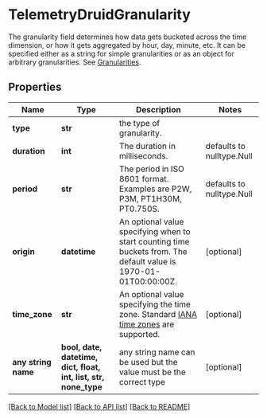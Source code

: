 # TelemetryDruidGranularity

The granularity field determines how data gets bucketed across the time dimension, or how it gets aggregated by hour, day, minute, etc. It can be specified either as a string for simple granularities or as an object for arbitrary granularities. See [Granularities](https://druid.apache.org/docs/latest/querying/granularities.html).
## Properties
Name | Type | Description | Notes
------------ | ------------- | ------------- | -------------
**type** | **str** | the type of granularity. | 
**duration** | **int** | The duration in milliseconds. | defaults to nulltype.Null
**period** | **str** | The period in ISO 8601 format. Examples are P2W, P3M, PT1H30M, PT0.750S. | defaults to nulltype.Null
**origin** | **datetime** | An optional value specifying when to start counting time buckets from. The default value is 1970-01-01T00:00:00Z. | [optional] 
**time_zone** | **str** | An optional value specifying the time zone. Standard [IANA time zones](http://joda-time.sourceforge.net/timezones.html) are supported. | [optional] 
**any string name** | **bool, date, datetime, dict, float, int, list, str, none_type** | any string name can be used but the value must be the correct type | [optional]

[[Back to Model list]](../README.md#documentation-for-models) [[Back to API list]](../README.md#documentation-for-api-endpoints) [[Back to README]](../README.md)


